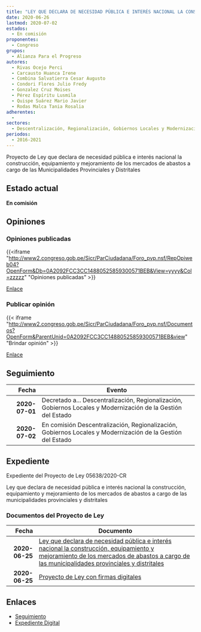 ```yaml
---
title: "LEY QUE DECLARA DE NECESIDAD PÚBLICA E INTERÉS NACIONAL LA CONSTRUCCIÓN, EQUIPAMIENTO Y MEJORAMIENTO DE LOS MERCADOS DE ABASTOS A CARGO DE LAS MUNICIPALIDADES PROVINCIALES Y DISTRITALES"
date: 2020-06-26
lastmod: 2020-07-02
estados: 
  - En comisión
proponentes: 
  - Congreso
grupos: 
  - Alianza Para el Progreso
autores: 
  - Rivas Ocejo Perci
  - Carcausto Huanca Irene
  - Combina Salvatierra Cesar Augusto
  - Condori Flores Julio Fredy
  - Gonzalez Cruz Moises
  - Pérez Espíritu Lusmila
  - Quispe Suárez Mario Javier
  - Rodas Malca Tania Rosalia
adherentes: 
  - 
sectores: 
  - Descentralización, Regionalización, Gobiernos Locales y Modernización de la Gestión del Estado
periodos: 
  - 2016-2021
---
```


Proyecto de Ley que declara de necesidad pública e interés nacional la construcción, equipamiento y mejoramiento de los mercados de abastos a cargo de las Municipalidades Provinciales y Distritales


## Estado actual

**En comisión**

## Opiniones

### Opiniones publicadas

{{<iframe "http://www2.congreso.gob.pe/Sicr/ParCiudadana/Foro_pvp.nsf/RepOpiweb04?OpenForm&Db=0A2092FCC3CC14880525859300571BEB&View=yyyy&Col=zzzzz" "Opiniones publicadas" >}}

[Enlace](http://www2.congreso.gob.pe/Sicr/ParCiudadana/Foro_pvp.nsf/RepOpiweb04?OpenForm&Db=0A2092FCC3CC14880525859300571BEB&View=yyyy&Col=zzzzz)
### Publicar opinión

{{< iframe "http://www2.congreso.gob.pe/Sicr/ParCiudadana/Foro_pvp.nsf/Documentos?OpenForm&ParentUnid=0A2092FCC3CC14880525859300571BEB&view" "Brindar opinión" >}}

[Enlace](http://www2.congreso.gob.pe/Sicr/ParCiudadana/Foro_pvp.nsf/Documentos?OpenForm&ParentUnid=0A2092FCC3CC14880525859300571BEB&view)

## Seguimiento

| Fecha | Evento |
|------:|--------|
| **2020-07-01** | Decretado a... Descentralización, Regionalización, Gobiernos Locales y Modernización de la Gestión del Estado|
| **2020-07-02** | En comisión Descentralización, Regionalización, Gobiernos Locales y Modernización de la Gestión del Estado|


## Expediente

Expediente del Proyecto de Ley 05638/2020-CR

Ley que declara de necesidad pública e interés nacional la construcción, equipamiento y mejoramiento de los mercados de abastos a cargo de las municipalidades provinciales y distritales


### Documentos del Proyecto de Ley

| Fecha | Documento |
|------:|--------|
| **2020-06-25** | [Ley que declara de necesidad pública e interés nacional la construcción, equipamiento y mejoramiento de los mercados de abastos a cargo de las municipalidades provinciales y distritales](http://www.leyes.congreso.gob.pe/Documentos/2016_2021/Proyectos_de_Ley_y_de_Resoluciones_Legislativas/PL05638-20200625.pdf) |
| **2020-06-25** | [Proyecto de Ley con firmas digitales](http://www.leyes.congreso.gob.pe/Documentos/2016_2021/Proyectos_de_Ley_y_de_Resoluciones_Legislativas/Proyectos_Firmas_digitales/PL05638.pdf) |

## Enlaces 

- [Seguimiento](http://www2.congreso.gob.pe/Sicr/TraDocEstProc/CLProLey2016.nsf/f7fff46988ca05b1052578e100829cc7/b35a4aff7f730561052585930082f3ae?OpenDocument)
- [Expediente Digital](http://www2.congreso.gob.pe/Sicr/TraDocEstProc/CLProLey2016.nsf/f7fff46988ca05b1052578e100829cc7/b35a4aff7f730561052585930082f3ae?OpenDocument&Click=05257FB7005EB655.eb71d0cf91d8294e05256cdf006b5706/$Body/0.1C6C)
